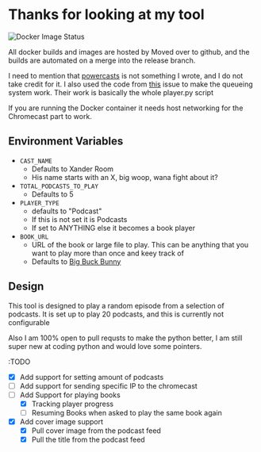 # Thanks for looking at my tool

![Docker Image Status](https://github.com/findarato/xander-casts/actions/workflows/deploy-image.yml/badge.svg?branch=release)

All docker builds and images are hosted by Moved over to github, and the builds are automated on a merge into the release branch.

I need to mention that [powercasts](https://github.com/taext/powercasts) is not something I wrote, and I do not take credit for it. I also used the code from [this](https://github.com/balloob/pychromecast/issues/330#issue-541432178) issue to make the queueing system work.  Their work is basically the whole player.py script

If you are running the Docker container it needs host networking for the Chromecast part to work.

## Environment Variables

- ```CAST_NAME```
  - Defaults to Xander Room
  - His name starts with an X, big woop, wana fight about it?
- ```TOTAL_PODCASTS_TO_PLAY```
  - Defaults to 5
- ```PLAYER_TYPE```
  - defaults to "Podcast"
  - If this is not set it is Podcasts
  - If set to ANYTHING else it becomes a book player
- ```BOOK_URL```
  - URL of the book or large file to play. This can be anything that you want to play more than once and keey track of
  - Defaults to [Big Buck Bunny](http://commondatastorage.googleapis.com/gtv-videos-bucket/sample/BigBuckBunny.mp4)

## Design

This tool is designed to play a random episode from a selection of podcasts.  It is set up to play 20 podcasts, and this is currently not configurable

Also I am 100% open to pull requsts to make the python better, I am still super new at coding python and would love some pointers.

:TODO

- [x] Add support for setting amount of podcasts
- [ ] Add support for sending specific IP to the chromecast
- [ ] Add Support for playing books
  - [x] Tracking player progress
  - [ ] Resuming Books when asked to play the same book again
- [x] Add cover image support
  - [x] Pull cover image from the podcast feed
  - [x] Pull the title from the podcast feed
